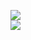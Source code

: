 [![](https://img.shields.io/badge/Made%20With-Github%20Spray-lightgrey.svg?style=for-the-badge&logo=github)](https://github.com/Annihil/github-spray#3200)  
[![](https://i.imgur.com/2DrTn0Z.gif)](https://github.com/Annihil/github-spray)